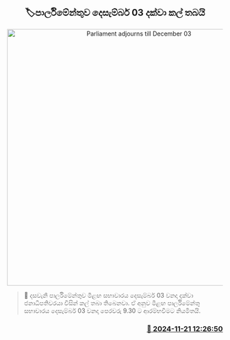 <p align='center'><b><h2 align='center' title='Parliament adjourns till December 03'>🏷පාර්ලිමේන්තුව දෙසැම්බර් 03 දක්වා කල් තබයි</h2></b></p>
<p align='center'><img src='https://helakuru.sgp1.cdn.digitaloceanspaces.com/esana/images/lib/parliment-srilanka-new-thumb-1.jpg' width='600' alt='Parliament adjourns till December 03'></p>

>📝 දසවැනි පාර්ලිමේන්තුව මීළඟ සභාවාරය දෙසැම්බර් 03 වනදා දක්වා ජනාධිපතිවරයා විසින් කල් තබා තිබෙනවා.
ඒ අනුව මීළඟ පාර්ලිමේන්තු සභාවාරය දෙසැම්බර් 03 වනදා පෙරවරු 9.30 ට ආරම්භවීමට නියමිතයි.


<h3 align='right'><a href='https://www.helakuru.lk/esana/p/105320/'>📅 2024-11-21 12:26:50</a></h3>
